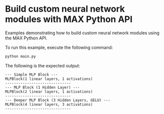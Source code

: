 # Build custom neural network modules with MAX Python API

Examples demonstrating how to build custom neural network modules using the MAX
Python API.

To run this example, execute the following command:

```sh
python main.py
```

The following is the expected output:

```output
--- Simple MLP Block ---
MLPBlock(1 linear layers, 1 activations)
------------------------------
--- MLP Block (1 Hidden Layer) ---
MLPBlock(2 linear layers, 1 activations)
------------------------------
--- Deeper MLP Block (3 Hidden Layers, GELU) ---
MLPBlock(4 linear layers, 3 activations)
------------------------------
```
